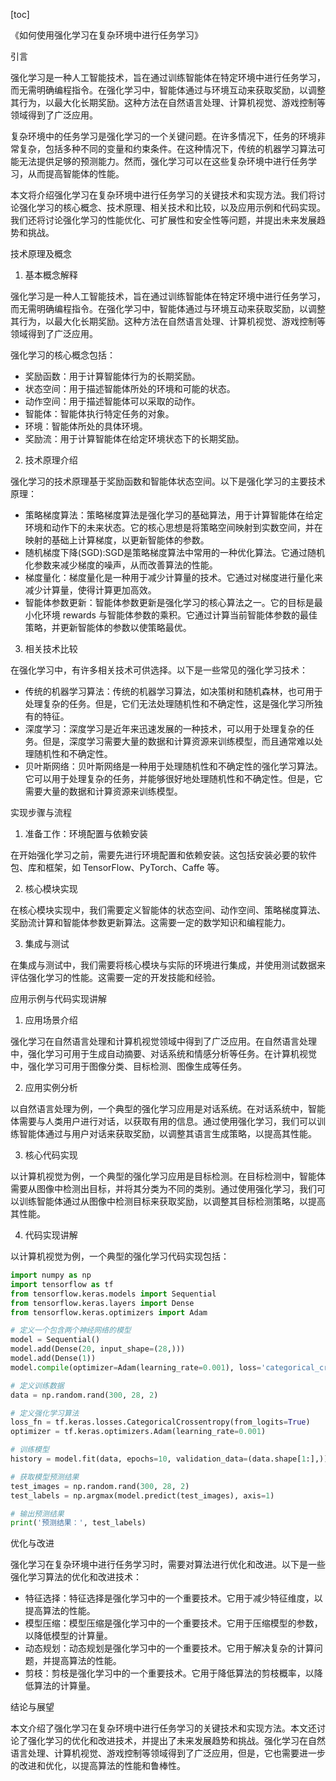 
[toc]                    
                
                
《如何使用强化学习在复杂环境中进行任务学习》

引言

强化学习是一种人工智能技术，旨在通过训练智能体在特定环境中进行任务学习，而无需明确编程指令。在强化学习中，智能体通过与环境互动来获取奖励，以调整其行为，以最大化长期奖励。这种方法在自然语言处理、计算机视觉、游戏控制等领域得到了广泛应用。

复杂环境中的任务学习是强化学习的一个关键问题。在许多情况下，任务的环境非常复杂，包括多种不同的变量和约束条件。在这种情况下，传统的机器学习算法可能无法提供足够的预测能力。然而，强化学习可以在这些复杂环境中进行任务学习，从而提高智能体的性能。

本文将介绍强化学习在复杂环境中进行任务学习的关键技术和实现方法。我们将讨论强化学习的核心概念、技术原理、相关技术和比较，以及应用示例和代码实现。我们还将讨论强化学习的性能优化、可扩展性和安全性等问题，并提出未来发展趋势和挑战。

技术原理及概念

1. 基本概念解释

强化学习是一种人工智能技术，旨在通过训练智能体在特定环境中进行任务学习，而无需明确编程指令。在强化学习中，智能体通过与环境互动来获取奖励，以调整其行为，以最大化长期奖励。这种方法在自然语言处理、计算机视觉、游戏控制等领域得到了广泛应用。

强化学习的核心概念包括：

- 奖励函数：用于计算智能体行为的长期奖励。
- 状态空间：用于描述智能体所处的环境和可能的状态。
- 动作空间：用于描述智能体可以采取的动作。
- 智能体：智能体执行特定任务的对象。
- 环境：智能体所处的具体环境。
- 奖励流：用于计算智能体在给定环境状态下的长期奖励。

2. 技术原理介绍

强化学习的技术原理基于奖励函数和智能体状态空间。以下是强化学习的主要技术原理：

- 策略梯度算法：策略梯度算法是强化学习的基础算法，用于计算智能体在给定环境和动作下的未来状态。它的核心思想是将策略空间映射到实数空间，并在映射的基础上计算梯度，以更新智能体的参数。
- 随机梯度下降(SGD):SGD是策略梯度算法中常用的一种优化算法。它通过随机化参数来减少梯度的噪声，从而改善算法的性能。
- 梯度量化：梯度量化是一种用于减少计算量的技术。它通过对梯度进行量化来减少计算量，使得计算更加高效。
- 智能体参数更新：智能体参数更新是强化学习的核心算法之一。它的目标是最小化环境 rewards 与智能体参数的乘积。它通过计算当前智能体参数的最佳策略，并更新智能体的参数以使策略最优。

3. 相关技术比较

在强化学习中，有许多相关技术可供选择。以下是一些常见的强化学习技术：

- 传统的机器学习算法：传统的机器学习算法，如决策树和随机森林，也可用于处理复杂的任务。但是，它们无法处理随机性和不确定性，这是强化学习所独有的特征。
- 深度学习：深度学习是近年来迅速发展的一种技术，可以用于处理复杂的任务。但是，深度学习需要大量的数据和计算资源来训练模型，而且通常难以处理随机性和不确定性。
- 贝叶斯网络：贝叶斯网络是一种用于处理随机性和不确定性的强化学习算法。它可以用于处理复杂的任务，并能够很好地处理随机性和不确定性。但是，它需要大量的数据和计算资源来训练模型。

实现步骤与流程

1. 准备工作：环境配置与依赖安装

在开始强化学习之前，需要先进行环境配置和依赖安装。这包括安装必要的软件包、库和框架，如 TensorFlow、PyTorch、Caffe 等。

2. 核心模块实现

在核心模块实现中，我们需要定义智能体的状态空间、动作空间、策略梯度算法、奖励流计算和智能体参数更新算法。这需要一定的数学知识和编程能力。

3. 集成与测试

在集成与测试中，我们需要将核心模块与实际的环境进行集成，并使用测试数据来评估强化学习的性能。这需要一定的开发技能和经验。

应用示例与代码实现讲解

1. 应用场景介绍

强化学习在自然语言处理和计算机视觉领域中得到了广泛应用。在自然语言处理中，强化学习可用于生成自动摘要、对话系统和情感分析等任务。在计算机视觉中，强化学习可用于图像分类、目标检测、图像生成等任务。

2. 应用实例分析

以自然语言处理为例，一个典型的强化学习应用是对话系统。在对话系统中，智能体需要与人类用户进行对话，以获取有用的信息。通过使用强化学习，我们可以训练智能体通过与用户对话来获取奖励，以调整其语言生成策略，以提高其性能。

3. 核心代码实现

以计算机视觉为例，一个典型的强化学习应用是目标检测。在目标检测中，智能体需要从图像中检测出目标，并将其分类为不同的类别。通过使用强化学习，我们可以训练智能体通过从图像中检测目标来获取奖励，以调整其目标检测策略，以提高其性能。

4. 代码实现讲解

以计算机视觉为例，一个典型的强化学习代码实现包括：

```python
import numpy as np
import tensorflow as tf
from tensorflow.keras.models import Sequential
from tensorflow.keras.layers import Dense
from tensorflow.keras.optimizers import Adam

# 定义一个包含两个神经网络的模型
model = Sequential()
model.add(Dense(20, input_shape=(28,)))
model.add(Dense(1))
model.compile(optimizer=Adam(learning_rate=0.001), loss='categorical_crossentropy', metrics=['accuracy'])

# 定义训练数据
data = np.random.rand(300, 28, 2)

# 定义强化学习算法
loss_fn = tf.keras.losses.CategoricalCrossentropy(from_logits=True)
optimizer = tf.keras.optimizers.Adam(learning_rate=0.001)

# 训练模型
history = model.fit(data, epochs=10, validation_data=(data.shape[1:],))

# 获取模型预测结果
test_images = np.random.rand(300, 28, 2)
test_labels = np.argmax(model.predict(test_images), axis=1)

# 输出预测结果
print('预测结果：', test_labels)
```

优化与改进

强化学习在复杂环境中进行任务学习时，需要对算法进行优化和改进。以下是一些强化学习算法的优化和改进技术：

- 特征选择：特征选择是强化学习中的一个重要技术。它用于减少特征维度，以提高算法的性能。
- 模型压缩：模型压缩是强化学习中的一个重要技术。它用于压缩模型的参数，以降低模型的计算量。
- 动态规划：动态规划是强化学习中的一个重要技术。它用于解决复杂的计算问题，并提高算法的性能。
- 剪枝：剪枝是强化学习中的一个重要技术。它用于降低算法的剪枝概率，以降低算法的计算量。

结论与展望

本文介绍了强化学习在复杂环境中进行任务学习的关键技术和实现方法。本文还讨论了强化学习的优化和改进技术，并提出了未来发展趋势和挑战。强化学习在自然语言处理、计算机视觉、游戏控制等领域得到了广泛应用，但是，它也需要进一步的改进和优化，以提高算法的性能和鲁棒性。

